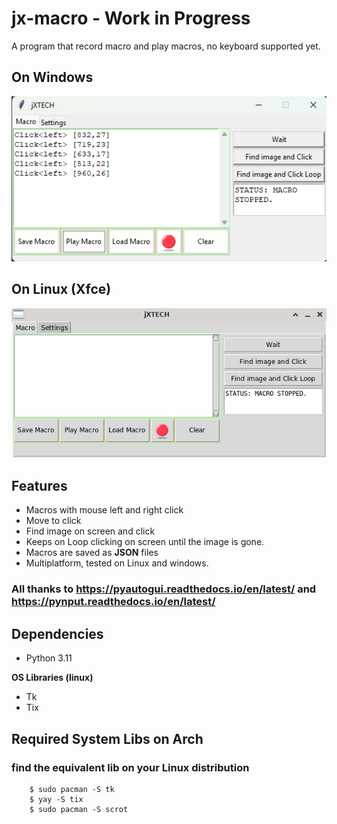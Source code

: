 # jx-macro - Work in Progress

A program that record macro and play macros, no keyboard supported yet.
## On Windows
![On Windows](./assets/prog.png)
## On Linux (Xfce)
![On Linux](./assets/prog_linux.png)

## Features
* Macros with mouse left and right click
* Move to click
* Find image on screen and click
* Keeps on Loop clicking on screen until the image is gone.
* Macros are saved as **JSON** files
* Multiplatform, tested on Linux and windows.

### All thanks to https://pyautogui.readthedocs.io/en/latest/ and https://pynput.readthedocs.io/en/latest/

## Dependencies

* Python 3.11

**OS Libraries (linux)**
* Tk
* Tix
    
## Required System Libs on Arch
### find the equivalent lib on your Linux distribution

        $ sudo pacman -S tk
        $ yay -S tix
        $ sudo pacman -S scrot



